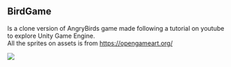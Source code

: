 ## BirdGame
Is a clone version of AngryBirds game made following a tutorial on youtube to explore Unity Game Engine.<br/>
All the sprites on assets is from https://opengameart.org/

<img src="img/Demo.gif"/>
